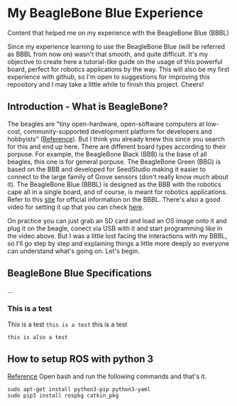 # My BeagleBone Blue Experience
Content that helped me on my experience with the BeagleBone Blue (BBBL)

Since my experience learning to use the BeagleBone Blue (will be referred as BBBL from now on) wasn't that smooth, and quite difficult. It's my objective to create here a tutorial-like guide on the usage of this powerful board, perfect for robotics applications by the way.
This will also be my first experience with github, so I'm open to suggestions for improving this repository and I may take a little while to finish this project.
Cheers!

## Introduction - What is BeagleBone?
The beagles are "tiny open-hardware, open-software computers at low-cost, community-supported development platform for developers and hobbyists" ([Reference]( https://beagleboard.org/)). But I think you already knew this since you search for this and end up here.
There are different board types according to their porpuse. For example, the BeagleBone Black (BBB) is the base of all beagles, this one is for general porpuse. The BeagleBone Green (BBG) is based on the BBB and developed for SeedStudio making it easier to connect to the large family of Grove sensors (don't really know much about it).
The BeagleBone Blue (BBBL) is designed as the BBB with the robotics cape all in a single board, and of course, is meant for robotics applications.
Refer to this [site](https://beagleboard.org/blue) for official information on the BBBL. There's also a good video for setting it up that you can check [here](https://youtu.be/pTpUMajQS_U).

On practice you can just grab an SD card and load an OS image onto it and plug it on the beagle, conect via USB with it and start programming like in the video above.
But I was a little lost facing the interactions with my BBBL, so I'll go step by step and explaining things a little more deeply so everyone can understand what's going on.
Let's begin.

## BeagleBone Blue Specifications
...
### This is a test
This is a test `this is a test` this is a test
```
this is also a test
```

## How to setup ROS with python 3
[Reference](https://medium.com/@beta_b0t/how-to-setup-ros-with-python-3-44a69ca36674)
Open bash and run the following commands and that's it.
```
sudo apt-get install python3-pip python3-yaml
sudo pip3 install rospkg catkin_pkg
```

